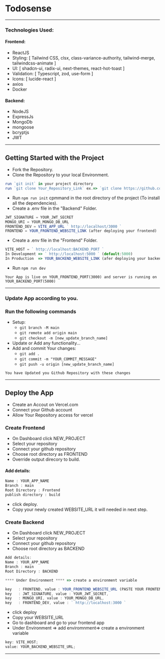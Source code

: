 # Todosense

---

### Technologies Used:

#### Frontend:

- ReactJS
- Styling: [ Tailwind CSS, clsx, class-variance-authority, tailwind-merge, tailwindcss-animate ]
- UI: [ shadcn-ui, radix-ui, next-themes, react-hot-toast ]
- Validation: [ Typescript, zod, use-form ]
- Icons: [ lucide-react ]
- axios
- Docker

#### Backend:

- NodeJS
- ExpressJs
- MongoDb
- mongoose
- bcryptjs
- JWT

---

## Getting Started with the Project

- Fork the Repository.
- Clone the Repository to your local Environment.

```js
run `git init` in your project directory
run `git clone Your_Repository_Link` ex.=> `git clone https://github.com/YOUR_GITHUB_USERNAME/todosense.git`
```

- Run `npm run init` cpmmand in the root directory of the project (To install all the dependencies).
- Create a .env file in the "Backend" Folder.

```js
JWT_SIGNATURE = YOUR_JWT_SECRET
MONGO_URI = YOUR_MONGO_DB_URL
FRONTEND_DEV = VITE_APP_URL ` http://localhost/3000 `
FRONTEND = YOUR_FRONTEND_WEBSITE_LINK (after deploying your frontend)

```

- Create a .env file in the "Frontend" Folder.

```js
VITE_HOST = ` http://localhost:BACKEND_PORT `
In Development => ` http://localhost:5000 ` (default:5000)
In Production  => YOUR_BACKEND_WEBSITE_LINK (afer deploying your backend)
```

- Run `npm run dev`

`Your App is live on YOUR_FRONTEND_PORT(3000) and server is running on YOUR_BACKEND_PORT(5000)`

---

### Update App according to you.

### Run the following commands

- Setup:
  - `git branch -M main`
  - `git remote add origin main`
  - `git checkout -m [new_update_branch_name]`
- Update or Add any functionality...
- Add and commit Your changes:
  - `git add .`
  - `git commit -m "YOUR_COMMIT_MESSAGE"`
  - `git push -u origin [new_update_branch_name]`

`You have Updated you Github Repository with these changes`

---

## Deploy the App

- Create an Accout on Vercel.com
- Connect your Github account
- Allow Your Repository access for vercel

### Create Frontend

- On Dashboard click NEW_PROJECT
- Select your repository
- Connect your github repository
- Choose root directory as FRONTEND
- Override output direcory to build.

#### Add details:

```js
Name : YOUR_APP_NAME
Branch : main
Root Directory : Frontend
publish directory : build
```

- click deploy.
- Copy your newly created WEBSITE_URL it will needed in next step.

### Create Backend

- On Dashboard click NEW_PROJECT
- Select your repository
- Connect your github repository
- Choose root directory as BACKEND

```js
Add details:
Name : YOUR_APP_NAME
Branch : main
Root Directory : BACKEND

**** Under Environment **** => create a environment variable

key   : FRONTEND, value : YOUR_FRONTEND_WEBSITE_URL (PASTE YOUR FRONTEND URL HERE),
key   : JWT_SIGNATURE, value : YOUR_JWT_SECRET,
key   : MONGO_URI, value : YOUR_MONGO_DB_URL,
key   : FRONTEND_DEV, value : ` http://localhost:3000 `

```

- click deploy
- Copy your WEBSITE_URL
- Go to dashboard and go to your frontend app
- Under Environment => add enviromnment=> create a environment variable

```js
key: VITE_HOST;
value: YOUR_BACKEND_WEBSITE_URL;
```

---

